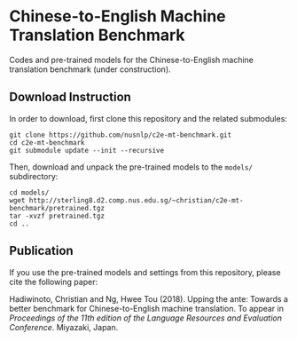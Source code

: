 Chinese-to-English Machine Translation Benchmark
================================================

Codes and pre-trained models for the Chinese-to-English machine translation benchmark (under construction).


Download Instruction
--------------------

In order to download, first clone this repository and the related submodules:

```
git clone https://github.com/nusnlp/c2e-mt-benchmark.git
cd c2e-mt-benchmark
git submodule update --init --recursive
```

Then, download and unpack the pre-trained models to the `models/` subdirectory:

```
cd models/
wget http://sterling8.d2.comp.nus.edu.sg/~christian/c2e-mt-benchmark/pretrained.tgz
tar -xvzf pretrained.tgz
cd ..
```


Publication
-----------

If you use the pre-trained models and settings from this repository, please cite the following paper:

Hadiwinoto, Christian and Ng, Hwee Tou (2018). Upping the ante: Towards a better benchmark for Chinese-to-English machine translation. To appear in *Proceedings of the 11th edition of the Language Resources and Evaluation Conference*. Miyazaki, Japan.
